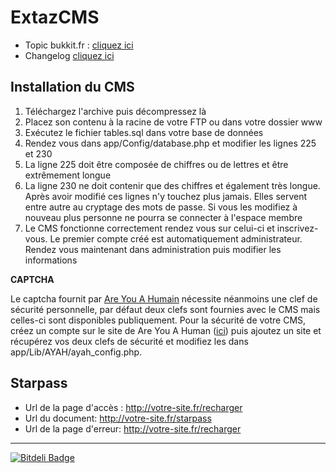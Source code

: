 ExtazCMS
========
 - Topic bukkit.fr : [cliquez ici](http://www.bukkit.fr/index.php/topic/15381-107-extazcms-un-v%C3%A9ritable-site-pour-votre-serveur-minecraft/)
 - Changelog [cliquez ici](https://github.com/MrSaooty/ExtazCMS/blob/master/CHANGELOG.md)

Installation du CMS
-------------------
 1. Téléchargez l'archive puis décompressez là
 2. Placez son contenu à la racine de votre FTP ou dans votre dossier www
 3. Exécutez le fichier tables.sql dans votre base de données
 4. Rendez vous dans app/Config/database.php et modifier les lignes 225 et 230
 5. La ligne 225 doit être composée de chiffres ou de lettres et être extrêmement longue
 6. La ligne 230 ne doit contenir que des chiffres et également très longue.  Après avoir modifié ces lignes n'y touchez plus jamais. Elles servent entre autre au cryptage des mots de passe. Si vous les modifiez à nouveau plus personne ne pourra se connecter à l'espace membre
 7. Le CMS fonctionne correctement rendez vous sur celui-ci et inscrivez-vous. Le premier compte créé est automatiquement administrateur. Rendez vous maintenant dans administration puis modifier les informations

**CAPTCHA**

Le captcha fournit par [Are You A Humain](http://areyouahuman.com/)    nécessite néanmoins une clef de sécurité personnelle, par défaut deux    clefs sont fournies avec le CMS mais celles-ci sont disponibles    publiquement. Pour la sécurité de votre CMS, créez un compte sur le    site de Are You A Human    ([ici](http://portal.areyouahuman.com/signup/basic)) puis ajoutez un    site et récupérez vos deux clefs de sécurité et modifiez les dans    app/Lib/AYAH/ayah_config.php.

Starpass
--------
 - Url de la page d'accès : http://votre-site.fr/recharger
 - Url du document: http://votre-site.fr/starpass
 - Url de la page d'erreur: http://votre-site.fr/recharger

----------

[![Bitdeli Badge](https://d2weczhvl823v0.cloudfront.net/MrSaooty/extazcms/trend.png)](https://bitdeli.com/free "Bitdeli Badge")


